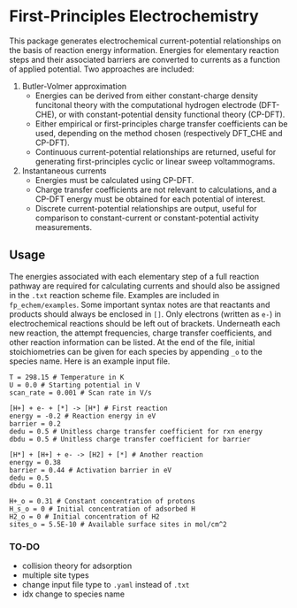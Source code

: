 # **F**irst-**P**rinciples **E**lectro**c**hemistry

This package generates electrochemical current-potential relationships on the basis of reaction energy information.
Energies for elementary reaction steps and their associated barriers are converted to currents as a function of applied potential.
Two approaches are included:

1. Butler-Volmer approximation
    - Energies can be derived from either constant-charge density funcitonal theory with the computational hydrogen electrode (DFT-CHE), or with constant-potential density functional theory (CP-DFT).
    - Either empirical or first-principles charge transfer coefficients can be used, depending on the method chosen (respectively DFT_CHE and CP-DFT).
    - Continuous current-potential relationships are returned, useful for generating first-principles cyclic or linear sweep voltammograms.
2. Instantaneous currents
    - Energies must be calculated using CP-DFT.
    - Charge transfer coefficients are not relevant to calculations, and a CP-DFT energy must be obtained for each potential of interest.
    - Discrete current-potential relationships are output, useful for comparison to constant-current or constant-potential activity measurements.

## Usage

The energies associated with each elementary step of a full reaction pathway are required for calculating currents and should also be assigned in the `.txt` reaction scheme file.
Examples are included in `fp_echem/examples`.
Some important syntax notes are that reactants and products should always be enclosed in `[]`.
Only electrons (written as `e-`) in electrochemical reactions should be left out of brackets.
Underneath each new reaction, the attempt frequencies, charge transfer coefficients, and other reaction information can be listed.
At the end of the file, initial stoichiometries can be given for each species by appending `_o` to the species name.
Here is an example input file.

```
T = 298.15 # Temperature in K
U = 0.0 # Starting potential in V
scan_rate = 0.001 # Scan rate in V/s

[H+] + e- + [*] -> [H*] # First reaction
energy = -0.2 # Reaction energy in eV
barrier = 0.2
dedu = 0.5 # Unitless charge transfer coefficient for rxn energy
dbdu = 0.5 # Unitless charge transfer coefficient for barrier

[H*] + [H+] + e- -> [H2] + [*] # Another reaction
energy = 0.38
barrier = 0.44 # Activation barrier in eV
dedu = 0.5 
dbdu = 0.11

H+_o = 0.31 # Constant concentration of protons
H_s_o = 0 # Initial concentration of adsorbed H
H2_o = 0 # Initial concentration of H2
sites_o = 5.5E-10 # Available surface sites in mol/cm^2
```


### TO-DO
- collision theory for adsorption
- multiple site types
- change input file type to `.yaml` instead of `.txt`
- idx change to species name
